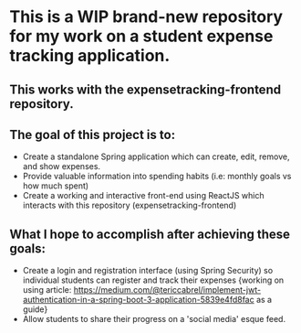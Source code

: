 # This is a WIP brand-new repository for my work on a student expense tracking application.

## This works with the expensetracking-frontend repository. 

## The goal of this project is to:

- Create a standalone Spring application which can create, edit, remove, and show expenses.
- Provide valuable information into spending habits (i.e: monthly goals vs how much spent)
- Create a working and interactive front-end using ReactJS which interacts with this repository (expensetracking-frontend)

## What I hope to accomplish after achieving these goals:

- Create a login and registration interface (using Spring Security) so individual students can register and track their expenses {working on using article: https://medium.com/@tericcabrel/implement-jwt-authentication-in-a-spring-boot-3-application-5839e4fd8fac as a guide}
- Allow students to share their progress on a 'social media' esque feed.
